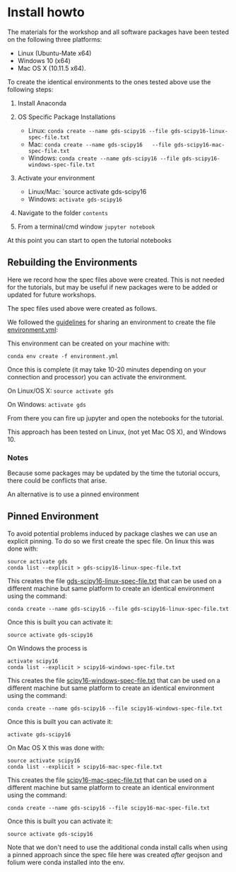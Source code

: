 # Install howto

The materials for the workshop and all software packages have been tested on
the following three platforms:

- Linux (Ubuntu-Mate x64)
- Windows 10 (x64)
- Mac OS X (10.11.5 x64).

To create the identical environments to the ones tested above use the
following steps:

1. Install Anaconda
2. OS Specific Package Installations
   
   - Linux: `conda create --name gds-scipy16 --file gds-scipy16-linux-spec-file.txt`
   - Mac: `conda create --name gds-scipy16   --file gds-scipy16-mac-spec-file.txt`
   - Windows: `conda create --name gds-scipy16 --file gds-scipy16-windows-spec-file.txt`

3. Activate your environment
  
   - Linux/Mac: `source activate gds-scipy16
   - Windows: `activate gds-scipy16` 

4. Navigate to the folder `contents`
5. From a terminal/cmd window `jupyter notebook`

At this point you can start to open the tutorial notebooks



## Rebuilding the Environments

Here we record how the spec files above were created. This is not needed for
the tutorials, but may be useful if new packages were to be added or updated
for future workshops.

The spec files used above were created as follows.

We followed the
[guidelines](http://conda.pydata.org/docs/using/envs.html#share-an-environment)
for sharing an environment to create the file
[environment.yml](environment.yml):

This environment can be created on your machine with:

```
conda env create -f environment.yml
```

Once this is complete (it may take 10-20 minutes depending on your connection
and processor) you can activate the environment.

On Linux/OS X:  `source activate gds`

On Windows: `activate gds`


From there you can fire up jupyter and open the notebooks for the tutorial.

This approach has been tested on Linux, (not yet Mac OS X), and Windows 10.

### Notes

Because some packages may be updated by the time the tutorial occurs,
there could be conflicts that arise.

An alternative is to use a pinned environment

## Pinned Environment

To avoid potential problems induced by package clashes we can use an explicit
pinning. To do so we first create the spec file. On linux this was done with:

```
source activate gds
conda list --explicit > gds-scipy16-linux-spec-file.txt
```

This creates the file
[gds-scipy16-linux-spec-file.txt](scipy16-gds-linux-spec-file.txt) that can be used on
a different machine but same platform to create an identical environment using
the command:

```
conda create --name gds-scipy16 --file gds-scipy16-linux-spec-file.txt
```

Once this is built you can activate it:

```
source activate gds-scipy16
```

On Windows the process is

```
activate scipy16
conda list --explicit > scipy16-windows-spec-file.txt
```

This creates the file
[scipy16-windows-spec-file.txt](scipy16-windows-spec-file.txt) that can be used on
a different machine but same platform to create an identical environment using
the command:

```
conda create --name gds-scipy16 --file scipy16-windows-spec-file.txt
```

Once this is built you can activate it:

```
activate gds-scipy16
```

On Mac OS X this was done with:

```
source activate scipy16
conda list --explicit > scipy16-mac-spec-file.txt
```

This creates the file
[scipy16-mac-spec-file.txt](scipy16-mac-spec-file.txt) that can be used on
a different machine but same platform to create an identical environment using
the command:

```
conda create --name gds-scipy16 --file scipy16-mac-spec-file.txt
```

Once this is built you can activate it:

```
source activate gds-scipy16
```


Note that we don't need to use the additional conda install calls when using a pinned approach
since the spec file here was created *after* geojson and folium were conda installed into the
env.
